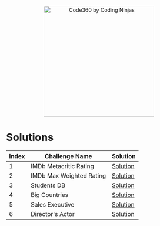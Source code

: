 <div align="center">
  <a href="https://www.naukri.com/code360/profile/e6d4898b-dc8c-4412-8858-0f33965f6012">
    <img src="https://files.codingninjas.in/new-cn-logos-1-1711622387.svg" alt="Code360 by Coding Ninjas" width="300"/>
  </a>
</div>

# Solutions  

| Index | Challenge Name           | Solution                                                                                                   |
|-------|-------------------------|------------------------------------------------------------------------------------------------------------|
| 1     | IMDb Metacritic Rating  | [Solution](https://github.com/BenGyde/Data-Analyst-Portfolio/blob/main/SQL%20-%20Code360%20challenges/Easy/01%20-%20IMDb%20Metacritic%20Rating.sql) |
| 2     | IMDb Max Weighted Rating| [Solution](https://github.com/BenGyde/Data-Analyst-Portfolio/blob/main/SQL%20-%20Code360%20challenges/Easy/02%20-%20IMDb%20Max%20Weighted%20Rating.sql) |
| 3     | Students DB             | [Solution](https://github.com/BenGyde/Data-Analyst-Portfolio/blob/main/SQL%20-%20Code360%20challenges/Easy/03%20-%20Students%20DB.sql) |
| 4     | Big Countries           | [Solution](https://github.com/BenGyde/Data-Analyst-Portfolio/blob/main/SQL%20-%20Code360%20challenges/Easy/04%20-%20Big%20Countries.sql) |
| 5     | Sales Executive         | [Solution](https://github.com/BenGyde/Data-Analyst-Portfolio/blob/main/SQL%20-%20Code360%20challenges/Easy/05%20-%20Sales%20Executive.sql) |
| 6     | Director's Actor        | [Solution](https://github.com/BenGyde/Data-Analyst-Portfolio/blob/main/SQL%20-%20Code360%20challenges/Easy/06%20-%20Director's%20Actor.sql) |
